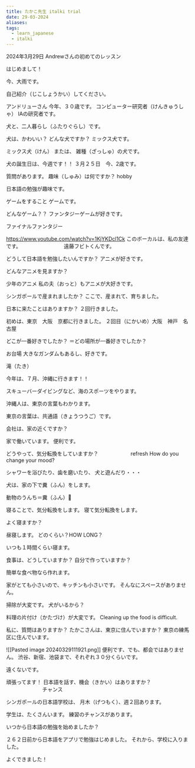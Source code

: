 ```yaml
---
title: たかこ先生 italki trial
date: 29-03-2024
aliases: 
tags:
  - learn_japanese
  - italki
---
```

2024年3月29日
Andrewさんの初めてのレッスン

はじめまして！

今、大雨です。

自己紹介（じこしょうかい）してください。

アンドリューさん
今年、３０歳です。
コンピューター研究者（けんきゅうしゃ）
IAの研究者です。

犬と、二人暮らし（ふたりぐらし）です。

犬は、かわいい？
どんな犬ですか？
ミックス犬です。

ミックス犬（けん）
または、
雑種（ざっしゅ）の犬です。

犬の誕生日は、今週です！！
３月２５日　今、2歳です。

質問があります。
趣味（しゅみ）は何ですか？
hobby

日本語の勉強が趣味です。

ゲームをすること
ゲームです。

どんなゲーム？？
ファンタジーゲームが好きです。

ファイナルファンタジー

https://www.youtube.com/watch?v=1KjYKDcl1Ck
このボーカルは、私の友達です。
　　　　　　　　遠藤フビトくんです。

どうして日本語を勉強したいんですか？
アニメが好きです。

どんなアニメを見ますか？

少年のアニメ
私の夫（おっと）もアニメが大好きです。

シンガポールで産まれましたか？
ここで、産まれて、育ちました。

日本に来たことはありますか？
２回行きました。

初めは、東京　大阪　京都に行きました。
２回目（にかいめ）大阪　神戸　名古屋

どこが一番好きでしたか？
＝どの場所が一番好きでしたか？

お台場
大きなガンダムもあるし、好きです。

滝（たき）


今年は、７月、沖縄に行きます！！

スキューバーダイビングなど、海のスポーツをやります。

沖縄人は、東京の言葉もわかります。

東京の言葉は、共通語（きょうつうご）です。

会社は、家の近くですか？

家で働いています。
便利です。

どうやって、気分転換をしていますか？
　　　　　　refresh
How do you change your mood?


シャワーを浴びたり、歯を磨いたり、
犬と遊んだり・・・

犬は、家の下で糞（ふん）をします。

動物のうんち＝糞（ふん）💩

寝ることで、気分転換をします。
寝て気分転換をします。

よく寝ますか？

昼寝します。
どのくらい？HOW LONG？

いつも１時間くらい寝ます。

食事は、どうしていますか？
自分で作っていますか？

簡単な食べ物なら作れます。

家がとても小さいので、キッチンも小さいです。
そんなにスペースがありません。

掃除が大変です。
犬がいるから？

料理の片付け（かたづけ）が大変です。
Cleaning up the food is difficult.

私に、質問はありますか？
たかこさんは、東京に住んでいますか？
東京の練馬区に住んでいます。

![[Pasted image 20240329111921.png]]
便利です、でも、都会ではありません。
渋谷、新宿、池袋まで、それぞれ３０分くらいです。

遠くないです。

頑張ってます！
日本語を話す、機会（きかい）はありますか？
　　　　　　　チャンス

シンガポールの日本語学校は、
月木（げつもく）、週２回あります。

学生は、たくさんいます。
練習のチャンスがあります。

いつから日本語の勉強を始めましたか？

２６２日前から日本語をアプリで勉強はじめました。
それから、学校に入りました。

よくできました！

